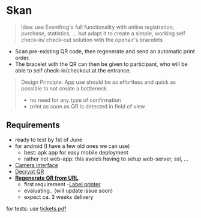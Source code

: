 # Skan 
> Idea: use Eventfrog's full functionality with online registration, purchase, statistics, ... but adapt it to create a simple, working self check-in/ check-out solution with the openair's bracelets  

- Scan pre-existing QR code, then regenerate and send an automatic print order. 
- The bracelet with the QR can then be given to participant, who will be able to self check-in/checkout at the entrance.
 
> Design Principle: App use should be as effortless and quick as possible to not create a bottleneck 
> - no need for any type of confirmation 
> - print as soon as QR is detected in field of view

## Requirements
- ready to test by 1st of June
- for android (I have a few old ones we can use)
  - best: apk app for easy mobile deployment 
  - rather not web-app: this avoids having to setup web-server, ssl, ...
- [Camera interface](skan#4)
- [Decrypt QR](skan#3)
- [**Regenerate QR from URL**](skan#2)
  - first requirement
-[Label printer](skan#1)
  - evaluating.. (will update issue soon)
  - expect ca. 3 weeks delivery


for tests: use [tickets.pdf](https://github.com/arnerb/skan/files/6409026/tickets.pdf)
